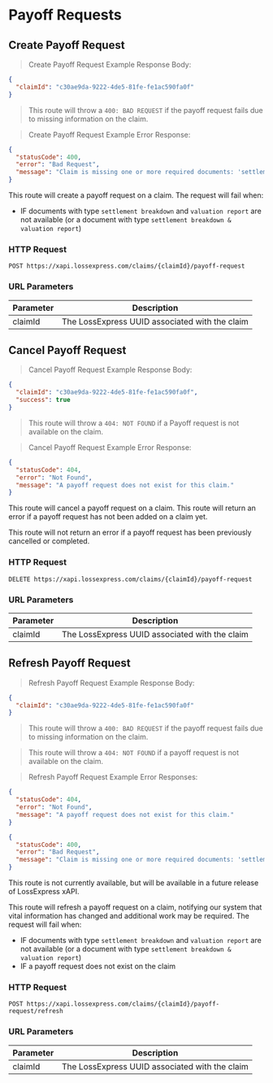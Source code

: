 # Payoff Requests

## Create Payoff Request

> Create Payoff Request Example Response Body:

```json
{
  "claimId": "c30ae9da-9222-4de5-81fe-fe1ac590fa0f"
}
```

> This route will throw a `400: BAD REQUEST` if the payoff request fails due to missing information on the claim.

> Create Payoff Request Example Error Response:

```json
{
  "statusCode": 400,
  "error": "Bad Request",
  "message": "Claim is missing one or more required documents: 'settlement breakdown' & 'valuation report'"
}
```

This route will create a payoff request on a claim. The request will fail when:

- IF documents with type `settlement breakdown` and `valuation report` are not available (or a document with type `settlement breakdown & valuation report`)

### HTTP Request

`POST https://xapi.lossexpress.com/claims/{claimId}/payoff-request`

### URL Parameters

Parameter | Description
--------- | -----------
claimId | The LossExpress UUID associated with the claim

## Cancel Payoff Request

> Cancel Payoff Request Example Response Body:

```json
{
  "claimId": "c30ae9da-9222-4de5-81fe-fe1ac590fa0f",
  "success": true
}
```

> This route will throw a `404: NOT FOUND` if a Payoff request is not available on the claim.

> Cancel Payoff Request Example Error Response:

```json
{
  "statusCode": 404,
  "error": "Not Found",
  "message": "A payoff request does not exist for this claim."
}
```

This route will cancel a payoff request on a claim. This route will return an error if a payoff request has not been added on a claim yet.

This route will not return an error if a payoff request has been previously cancelled or completed.

### HTTP Request

`DELETE https://xapi.lossexpress.com/claims/{claimId}/payoff-request`

### URL Parameters

Parameter | Description
--------- | -----------
claimId | The LossExpress UUID associated with the claim

## Refresh Payoff Request

> Refresh Payoff Request Example Response Body:

```json
{
  "claimId": "c30ae9da-9222-4de5-81fe-fe1ac590fa0f"
}
```

> This route will throw a `400: BAD REQUEST` if the payoff request fails due to missing information on the claim.

> This route will throw a `404: NOT FOUND` if a payoff request is not available on the claim.


> Refresh Payoff Request Example Error Responses:


```json
{
  "statusCode": 404,
  "error": "Not Found",
  "message": "A payoff request does not exist for this claim."
}
```

```json
{
  "statusCode": 400,
  "error": "Bad Request",
  "message": "Claim is missing one or more required documents: 'settlement breakdown' & 'valuation report'"
}
```

<aside class="notice">
This route is not currently available, but will be available in a future release of LossExpress xAPI.
</aside>

This route will refresh a payoff request on a claim, notifying our system that vital information has changed and additional work may be required. The request will fail when:

- IF documents with type `settlement breakdown` and `valuation report` are not available (or a document with type `settlement breakdown & valuation report`)
- IF a payoff request does not exist on the claim

### HTTP Request

`POST https://xapi.lossexpress.com/claims/{claimId}/payoff-request/refresh`

### URL Parameters

Parameter | Description
--------- | -----------
claimId | The LossExpress UUID associated with the claim
